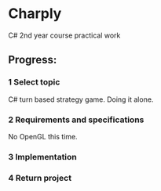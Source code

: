 # Charply
C# 2nd year course practical work

## Progress:

### 1 Select topic

C# turn based strategy game. Doing it alone.

### 2 Requirements and specifications

No OpenGL this time.

### 3 Implementation

### 4 Return project
